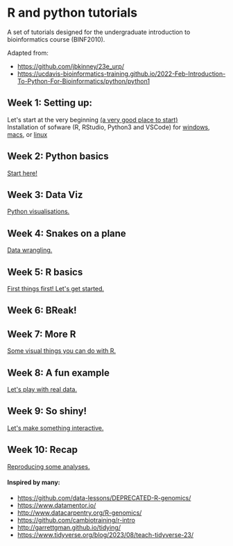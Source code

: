 # R and python tutorials

A set of tutorials designed for the undergraduate introduction to bioinformatics course (BINF2010).

Adapted from:
- https://github.com/jbkinney/23e_urp/
- https://ucdavis-bioinformatics-training.github.io/2022-Feb-Introduction-To-Python-For-Bioinformatics/python/python1


## Week 1: Setting up: 
Let's start at the very beginning [(a very good place to start)](/lessons/intro.md)   
Installation of sofware (R, RStudio, Python3 and VSCode) for [windows](/lessons/installwindows.md), [macs](/lessons/installmac.md), or [linux](/lessons/installunix.md/)

## Week 2: Python basics 
[Start here!](/lessons/lesson6.md)   

## Week 3: Data Viz 
[Python visualisations.](/lessons/lesson7.md)

## Week 4: Snakes on a plane 
[Data wrangling.](/lessons/lesson8.md)

## Week 5: R basics 
[First things first! Let's get started.](/lessons/lesson2.md)   

## Week 6: BReak!

## Week 7: More R 
[Some visual things you can do with R.](/lessons/lesson3.md)

## Week 8: A fun example 
[Let's play with real data.](/lessons/lesson4.md)

## Week 9: So shiny!
[Let's make something interactive.](/lessons/lesson5.md)

## Week 10: Recap
[Reproducing some analyses.](/lessons/lesson9.md)



#### Inspired by many:
- https://github.com/data-lessons/DEPRECATED-R-genomics/
- https://www.datamentor.io/
- http://www.datacarpentry.org/R-genomics/
- https://github.com/cambiotraining/r-intro
- http://garrettgman.github.io/tidying/
- https://www.tidyverse.org/blog/2023/08/teach-tidyverse-23/

